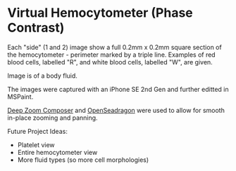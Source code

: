 # Virtual Hemocytometer (Phase Contrast)

Each "side" (1 and 2) image show a full 0.2mm x 0.2mm square section of the hemocytometer - perimeter marked by a triple line. Examples of red blood cells, labelled "R", and white blood cells, labelled "W", are given.

Image is of a body fluid.

The images were captured with an iPhone SE 2nd Gen and further editted in MSPaint.

[Deep Zoom Composer](https://www.microsoft.com/en-us/download/details.aspx?id=24819) and [OpenSeadragon](https://openseadragon.github.io/) were used to allow for smooth in-place zooming and panning.

Future Project Ideas:
- Platelet view
- Entire hemocytometer view
- More fluid types (so more cell morphologies)
